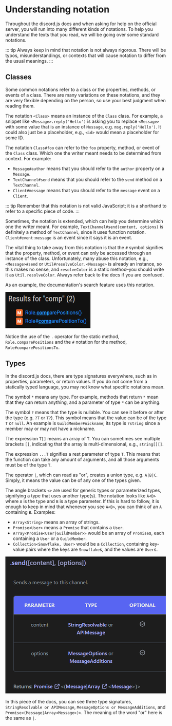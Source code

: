 # Understanding notation

Throughout the discord.js docs and when asking for help on the official server, you will run into many different kinds of notations. To help you understand the texts that you read, we will be going over some standard notations.

::: tip
Always keep in mind that notation is not always rigorous. There will be typos, misunderstandings, or contexts that will cause notation to differ from the usual meanings.
:::

## Classes

Some common notations refer to a class or the properties, methods, or events of a class. There are many variations on these notations, and they are very flexible depending on the person, so use your best judgment when reading them.

The notation `<Class>` means an instance of the `Class` class. For example, a snippet like `<Message>.reply('Hello')` is asking you to replace `<Message>` with some value that is an instance of `Message`, e.g. `msg.reply('Hello')`. It could also just be a placeholder, e.g., `<id>` would mean a placeholder for some ID.

The notation `Class#foo` can refer to the `foo` property, method, or event of the `Class` class. Which one the writer meant needs to be determined from context. For example:

- `Message#author` means that you should refer to the `author` property on a `Message`.
- `TextChannel#send` means that you should refer to the `send` method on a `TextChannel`.
- `Client#message` means that you should refer to the `message` event on a `Client`.

::: tip
Remember that this notation is not valid JavaScript; it is a shorthand to refer to a specific piece of code.
:::

Sometimes, the notation is extended, which can help you determine which one the writer meant. For example, `TextChannel#send(content, options)` is definitely a method of `TextChannel`, since it uses function notation. `Client#event:message` is an event since it says it is an event.

The vital thing to take away from this notation is that the `#` symbol signifies that the property, method, or event can only be accessed through an instance of the class. Unfortunately, many abuse this notation, e.g., `<Message>#send`  or `Util#resolveColor`. `<Message>` is already an instance, so this makes no sense, and `resolveColor` is a static method–you should write it as `Util.resolveColor`. Always refer back to the docs if you are confused.

As an example, the documentation's search feature uses this notation.

![Docs search](./images/search.png)

Notice the use of the `.` operator for the static method, `Role.comparePositions` and the `#` notation for the method, `Role#comparePositionsTo`.

## Types

In the discord.js docs, there are type signatures everywhere, such as in properties, parameters, or return values. If you do not come from a statically typed language, you may not know what specific notations mean.

The symbol `*` means any type. For example, methods that return `*` mean that they can return anything, and a parameter of type `*` can be anything.

The symbol `?` means that the type is nullable. You can see it before or after the type (e.g. `?T` or `T?`). This symbol means that the value can be of the type `T` or `null`. An example is `GuildMember#nickname`; its type is `?string` since a member may or may not have a nickname.

The expression `T[]` means an array of `T`. You can sometimes see multiple brackets `[]`, indicating that the array is multi-dimensional, e.g., `string[][]`.

The expression `...T` signifies a rest parameter of type `T`. This means that the function can take any amount of arguments, and all those arguments must be of the type `T`.

The operator `|`, which can read as "or", creates a union type, e.g. `A|B|C`. Simply, it means the value can be of any one of the types given.

The angle brackets `<>` are used for generic types or parameterized types, signifying a type that uses another type(s). The notation looks like `A<B>` where `A` is the type and `B` is a type parameter. If this is hard to follow, it is enough to keep in mind that whenever you see `A<B>`, you can think of an `A` containing `B`. Examples:

- `Array<String>` means an array of strings.
- `Promise<User>` means a `Promise` that contains a `User`.
- `Array<Promise<User|GuildMember>>` would be an array of `Promise`s, each containing a `User` or a `GuildMember`.
- `Collection<Snowflake, User>` would be a `Collection`, containing key-value pairs where the keys are `Snowflake`s, and the values are `User`s.

![TextChannel#send on the docs](./images/send.png)

In this piece of the docs, you can see three type signatures, `StringResolvable or APIMessage`, `MessageOptions or MessageAdditions`, and `Promise<(Message|Array<Message>)>`. The meaning of the word "or" here is the same as `|`.
